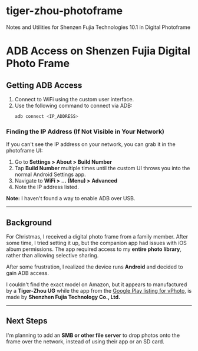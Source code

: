 # tiger-zhou-photoframe
Notes and Utilities for Shenzen Fujia Technologies 10.1 in Digital Photoframe


# ADB Access on Shenzen Fujia Digital Photo Frame

## Getting ADB Access

1. Connect to WiFi using the custom user interface.  
2. Use the following command to connect via ADB:
   ```sh
   adb connect <IP_ADDRESS>
   ```
   
### Finding the IP Address (If Not Visible in Your Network)
If you can't see the IP address on your network, you can grab it in the photoframe UI:

1. Go to **Settings > About > Build Number**  
2. Tap **Build Number** multiple times until the custom UI throws you into the normal Android Settings app.
3. Navigate to **WiFi > … (Menu) > Advanced**  
4. Note the IP address listed.

**Note:** I haven't found a way to enable ADB over USB.

---

## Background

For Christmas, I received a digital photo frame from a family member. After some time, I tried setting it up, but the companion app had issues with iOS album permissions. The app required access to my **entire photo library**, rather than allowing selective sharing.  

After some frustration, I realized the device runs **Android** and decided to gain ADB access.

I couldn't find the exact model on Amazon, but it appears to manufactured by a **Tiger-Zhou UG** while the app from the [Google Play listing for vPhoto](https://play.google.com/store/apps/details?id=com.waophoto.smartphoto&hl=en_US&pli=1), is made by **Shenzhen Fujia Technology Co., Ltd.**

---

## Next Steps

I'm planning to add an **SMB or other file server** to drop photos onto the frame over the network, instead of using their app or an SD card.

